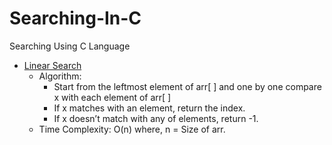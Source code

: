 # Searching-In-C
Searching Using C Language

  - [Linear Search](Searching/LinearSearch.c/)
    - Algorithm:
      - Start from the leftmost element of arr[ ] and one by one compare x with each element of arr[ ]
      - If x matches with an element, return the index.
      - If x doesn’t match with any of elements, return -1.
    - Time Complexity: O(n) where, n = Size of arr.
    
